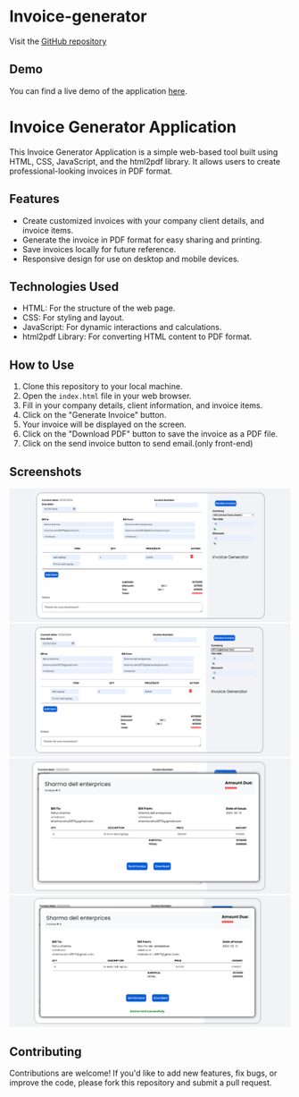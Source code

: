 # Invoice-generator

Visit the [GitHub repository](https://github.com/SanjayvVarma/Team-15/tree/main/rahul-sharma-invoice-generator)

## Demo

You can find a live demo of the application [here](https://rahulsharma2001.github.io/invoice-generator/?#).

# Invoice Generator Application

This Invoice Generator Application is a simple web-based tool built using HTML, CSS, JavaScript, and the html2pdf library. It allows users to create professional-looking invoices in PDF format.

## Features

- Create customized invoices with your company client details, and invoice items.
- Generate the invoice in PDF format for easy sharing and printing.
- Save invoices locally for future reference.
- Responsive design for use on desktop and mobile devices.

## Technologies Used

- HTML: For the structure of the web page.
- CSS: For styling and layout.
- JavaScript: For dynamic interactions and calculations.
- html2pdf Library: For converting HTML content to PDF format.

## How to Use

1. Clone this repository to your local machine.
2. Open the `index.html` file in your web browser.
3. Fill in your company details, client information, and invoice items.
4. Click on the "Generate Invoice" button.
5. Your invoice will be displayed on the screen.
6. Click on the "Download PDF" button to save the invoice as a PDF file.
7. Click on the send invoice button to send email.(only front-end)

## Screenshots

![Screenshot](./images/1.png)
![Screenshot](./images/2.png)
![Screenshot](./images/3.png)
![Screenshot](./images/4.png)

## Contributing

Contributions are welcome! If you'd like to add new features, fix bugs, or improve the code, please fork this repository and submit a pull request.
